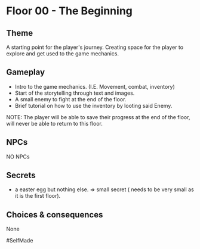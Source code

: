 # Floor 00 - The Beginning

## Theme

A starting point for the player's journey.
Creating space for the player to explore and get used to the game mechanics.

## Gameplay

- Intro to the game mechanics. (I.E. Movement, combat, inventory)
- Start of the storytelling through text and images.
- A small enemy to fight at the end of the floor.
- Brief tutorial on how to use the inventory by looting said Enemy.

NOTE: The player will be able to save their progress at the end of the floor, will never be able to return to this floor.

## NPCs

NO NPCs

## Secrets

- a easter egg but nothing else. => small secret ( needs to be very small as it is the first floor).

## Choices & consequences

None


#SelfMade
